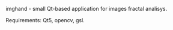 imghand - small Qt-based application for images fractal analisys.

Requirements: Qt5, opencv, gsl.

